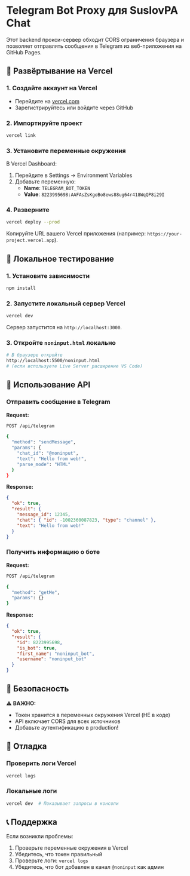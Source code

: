 # Telegram Bot Proxy для SuslovPA Chat

Этот backend прокси-сервер обходит CORS ограничения браузера и позволяет отправлять сообщения в Telegram из веб-приложения на GitHub Pages.

## 🚀 Развёртывание на Vercel

### 1. Создайте аккаунт на Vercel
- Перейдите на [vercel.com](https://vercel.com)
- Зарегистрируйтесь или войдите через GitHub

### 2. Импортируйте проект
```bash
vercel link
```

### 3. Установите переменные окружения
В Vercel Dashboard:
1. Перейдите в Settings → Environment Variables
2. Добавьте переменную:
   - **Name**: `TELEGRAM_BOT_TOKEN`
   - **Value**: `8223995698:AAFAsZsKgoBo8ews88ug64r418WqQP8i29I`

### 4. Разверните
```bash
vercel deploy --prod
```

Копируйте URL вашего Vercel приложения (например: `https://your-project.vercel.app`).

## 🔧 Локальное тестирование

### 1. Установите зависимости
```bash
npm install
```

### 2. Запустите локальный сервер Vercel
```bash
vercel dev
```

Сервер запустится на `http://localhost:3000`.

### 3. Откройте `noninput.html` локально
```bash
# В браузере откройте
http://localhost:5500/noninput.html
# (если используете Live Server расширение VS Code)
```

## 📝 Использование API

### Отправить сообщение в Telegram

**Request:**
```bash
POST /api/telegram

{
  "method": "sendMessage",
  "params": {
    "chat_id": "@noninput",
    "text": "Hello from web!",
    "parse_mode": "HTML"
  }
}
```

**Response:**
```json
{
  "ok": true,
  "result": {
    "message_id": 12345,
    "chat": { "id": -1002360087823, "type": "channel" },
    "text": "Hello from web!"
  }
}
```

### Получить информацию о боте

**Request:**
```bash
POST /api/telegram

{
  "method": "getMe",
  "params": {}
}
```

**Response:**
```json
{
  "ok": true,
  "result": {
    "id": 8223995698,
    "is_bot": true,
    "first_name": "noninput_bot",
    "username": "noninput_bot"
  }
}
```

## 🔐 Безопасность

⚠️ **ВАЖНО:**
- Токен хранится в переменных окружения Vercel (НЕ в коде)
- API включает CORS для всех источников
- Добавьте аутентификацию в production!

## 🐛 Отладка

### Проверить логи Vercel
```bash
vercel logs
```

### Локальные логи
```bash
vercel dev  # Показывает запросы в консоли
```

## 📞 Поддержка

Если возникли проблемы:
1. Проверьте переменные окружения в Vercel
2. Убедитесь, что токен правильный
3. Проверьте логи: `vercel logs`
4. Убедитесь, что бот добавлен в канал `@noninput` как админ
